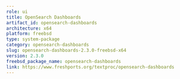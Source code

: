 ```yaml
---
role: ui
title: OpenSearch Dashboards
artifact_id: opensearch-dashboards
architecture: x64
platform: freebsd
type: system-package
category: opensearch-dashboards
slug: opensearch-dashboards-2.3.0-freebsd-x64
version: 2.3.0
freebsd_package_name: opensearch-dashboards
link: https://www.freshports.org/textproc/opensearch-dashboards
---
```

